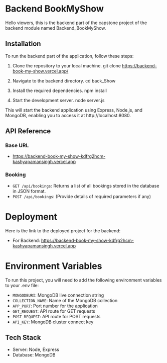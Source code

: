 # Backend BookMyShow

Hello viewers, this is the backend part of the capstone project of the backend module named Backend_BookMyShow.

## Installation

To run the backend part of the application, follow these steps:

1. Clone the repository to your local machine.
git clone https://backend-book-my-show.vercel.app/


2. Navigate to the backend directory.
cd back_Show

3. Install the required dependencies.
npm install


4. Start the development server.
node server.js


This will start the backend application using Express, Node.js, and MongoDB, enabling you to access it at http://localhost:8080.

## API Reference

### Base URL

- https://backend-book-my-show-kdfrg2hcm-kashyapamansingh.vercel.app

### Booking

- `GET /api/bookings`: Returns a list of all bookings stored in the database in JSON format.
- `POST /api/bookings`: (Provide details of required parameters if any)

# Deployment

Here is the link to the deployed project for the backend:

- For Backend:  https://backend-book-my-show-kdfrg2hcm-kashyapamansingh.vercel.app

# Environment Variables

To run this project, you will need to add the following environment variables to your .env file:

- `MONGODBURI`: MongoDB live connection string
- `COLLECTION_NAME`: Name of the MongoDB collection
- `APP_PORT`: Port number for the application
- `GET_REQUEST`: API route for GET requests
- `POST_REQUEST`: API route for POST requests
- `API_KEY`: MongoDB cluster connect key

## Tech Stack

- Server: Node, Express
- Database: MongoDB

 
